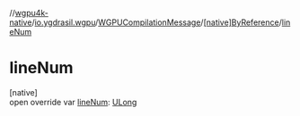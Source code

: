 //[wgpu4k-native](../../../../index.md)/[io.ygdrasil.wgpu](../../index.md)/[WGPUCompilationMessage](../index.md)/[[native]ByReference](index.md)/[lineNum](line-num.md)

# lineNum

[native]\
open override var [lineNum](line-num.md): [ULong](https://kotlinlang.org/api/core/kotlin-stdlib/kotlin/-u-long/index.html)